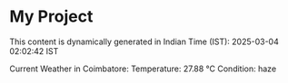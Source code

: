# My Project

This content is dynamically generated in Indian Time (IST): 2025-03-04 02:02:42 IST


Current Weather in Coimbatore:
Temperature: 27.88 °C
Condition: haze
